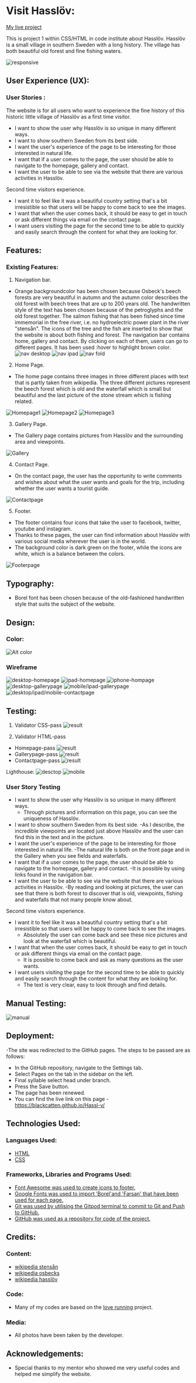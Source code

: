 # Visit Hasslöv:

[My live project](https://blackcatten.github.io/Hassl-v/)

This is project 1 within CSS/HTML in code institute about Hasslöv. Hasslöv is a small village in southern Sweden with a long history. The village has both beautiful old forest and fine fishing waters.

![responsive](docs/responsive.png)

## User Experience (UX):

### User Stories :
The website is for all users who want to experience the fine history of this historic little village of Hasslöv as a first time visitor.

- I want to show the user why Hasslöv is so unique in many different ways.
- I want to show southern Sweden from its best side.
- I want the user's experience of the page to be interesting for those interested in natural life.
- I want that if a user comes to the page, the user should be able to navigate to the homepage, gallery and contact.
- I want the user to be able to see via the website that there are various activities in Hasslöv. 

Second time visitors experience.

- I want it to feel like it was a beautiful country setting that's a bit irresistible so that users will be happy to come back to see the images.
- I want that when the user comes back, it should be easy to get in touch or ask different things via email on the contact page.
- I want users visiting the page for the second time to be able to quickly and easily search through the content for what they are looking for.

## Features:

### Existing Features:

1. Navigation bar.

- Orange backgroundcolor has been chosen because Osbeck's beech forests are very beautiful in autumn and the autumn color describes the old forest with beech trees that are up to 200 years old. The handwritten style of the text has been chosen because of the petroglyphs and the old forest together. The salmon fishing that has been fished since time immemorial in the free river, i.e. no hydroelectric power plant in the river "stensån". The icons of the tree and the fish are inserted to show that the website is about both fishing and forest. The navigation bar contains home, gallery and contact. By clicking on each of them, users can go to different pages. It has been used :hover to highlight brown color.
![nav desktop](docs/nav%20desktop.png)
![nav ipad](docs/nav%20ipad.png)
![nav fold](docs/nav%20fold.png)
2. Home Page.

- The home page contains three images in three different places with text that is partly taken from wikipedia. The three different pictures represent the beech forest which is old and the waterfall which is small but beautiful and the last picture of the stone stream which is fishing related.

![Homepage1](docs/Homepage1.png)
![Homepage2](docs/Homepage2.png)
![Homepage3](docs/Homepage3.png)

3. Gallery Page.

- The Gallery page contains pictures from Hasslöv and the surrounding area and viewpoints.

![Gallery](docs/Gallery.png)

4. Contact Page.

- On the contact page, the user has the opportunity to write comments and wishes about what the user wants and goals for the trip, including whether the user wants a tourist guide.

![Contactpage](docs/Contactpage.png)

5. Footer.

- The footer contains four icons that take the user to facebook, twitter, youtube and instagram.
- Thanks to these pages, the user can find information about Hasslöv with various social media wherever the user is in the world.
- The background color is dark green on the footer, while the icons are white, which is a balance between the colors.

![Footerpage](docs/Footer.png)

## Typography:

- Borel font has been chosen because of the old-fashioned handwritten style that suits the subject of the website.

## Design:

### Color:

![Alt color](docs/Color.png)

### Wireframe

![desktop-homepage](docs/wireframe-desktop.jpg)
![ipad-homepage](docs/wireframe-ipad.jpg)
![iphone-hompage](docs/wireframe-iphone.jpg)
![desktop-gallerypage](docs/wireframe-desktop-gallery.jpg)
![mobile/ipad-gallerypage](docs/wireframe-mobile-gallery.jpg)
![desktop/ipad/mobile-contactpage](docs/wireframe-contact.jpg)

## Testing:

1. Validator CSS-pass 
![result](docs/validator-css.jpeg)

2. Validator HTML-pass
- Homepage-pass 
![result](docs/validator-homepage.jpeg)
- Gallerypage-pass
![result](docs/validator-gallerypage.jpeg)
- Contactpage-pass
![result](docs/validator-contactpage.jpeg)

Lighthouse: 
![desctop](docs/lighthouse-desctop.png)
![mobile](docs/lighthouse-mobile.png)

### User Story Testing

- I want to show the user why Hasslöv is so unique in many different ways.
    - Through pictures and information on this page, you can see the uniqueness of Hasslöv.
- I want to show southern Sweden from its best side.
    -As I describe, the incredible viewpoints are located just above Hasslöv and the user can find this in the text and in the picture.
- I want the user's experience of the page to be interesting for those interested in natural life.
    -The natural life is both on the front page and in the Gallery when you see fields and waterfalls.
- I want that if a user comes to the page, the user should be able to navigate to the homepage, gallery and contact.
    -It is possible by using links found in the navigation bar.
- I want the user to be able to see via the website that there are various activities in Hasslöv. 
    -By reading and looking at pictures, the user can see that there is both forest to discover that is old, viewpoints, fishing and waterfalls that not many people know about.

Second time visitors experience.

- I want it to feel like it was a beautiful country setting that's a bit irresistible so that users will be happy to come back to see the images.
    - Absolutely the user can come back and see these nice pictures and look at the waterfall which is beautiful.
- I want that when the user comes back, it should be easy to get in touch or ask different things via email on the contact page.
    - It is possible to come back and ask as many questions as the user wants.
- I want users visiting the page for the second time to be able to quickly and easily search through the content for what they are looking for.
    - The text is very clear, easy to look through and find details.
## Manual Testing:

![manual](docs/Manual.png)

## Deployment:

-The site was redirected to the GitHub pages. The steps to be passed are as follows:
- In the GitHub repository, navigate to the Settings tab.
- Select Pages on the tab in the sidebar on the left.
- Final syllable select head under branch.
- Press the Save button.
- The page has been renewed.
- You can find the live link on this page - https://blackcatten.github.io/Hassl-v/

## Technologies Used:

### Languages Used:

- [HTML](https://sv.wikipedia.org/wiki/HTML)
- [CSS](https://en.wikipedia.org/wiki/CSS)

### Frameworks, Libraries and Programs Used:

- [Font Awesome was used to create icons to footer.](https://fontawesome.com/)
- [Google Fonts was used to import 'Borel'and 'Farsan' that have been used for each page.](https://fonts.google.com/)
- [Git was used by utilising the Gitpod terminal to commit to Git and Push to GitHub.](https://git-scm.com/)
- [GitHub was used as a repository for code of the project.](https://github.com/)

## Credits: 

### Content:

- [wikipedia stensån](https://sv.wikipedia.org/wiki/Stens%C3%A5n)
- [wikipedia osbecks](https://sv.wikipedia.org/wiki/Osbecks_bokskogar)
- [wikipedia hasslöv](https://sv.wikipedia.org/wiki/Hassl%C3%B6v)

### Code: 

- Many of my codes are based on the [love running](https://github.com/Code-Institute-Solutions/love-running-v3) project.

### Media: 

- All photos have been taken by the developer.

## Acknowledgements:

- Special thanks to my mentor who showed me very useful codes and helped me simplify the website.